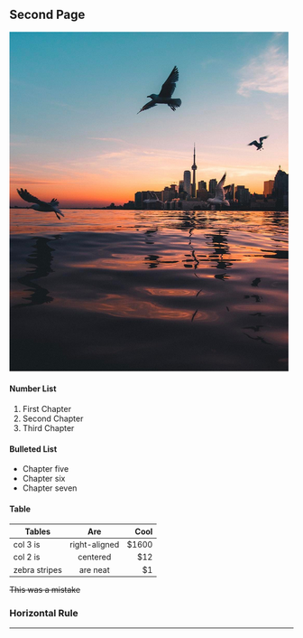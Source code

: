 ## Second Page

![Birds](Birds.png)

#### Number List
1. First Chapter
2. Second Chapter
3. Third Chapter

#### Bulleted List
* Chapter five
* Chapter six
* Chapter seven

#### Table

| Tables        | Are           | Cool  |
| ------------- |:-------------:| -----:|
| col 3 is      | right-aligned | $1600 |
| col 2 is      | centered      |   $12 |
| zebra stripes | are neat      |    $1 |

~~This was a mistake~~

### Horizontal Rule 

---
